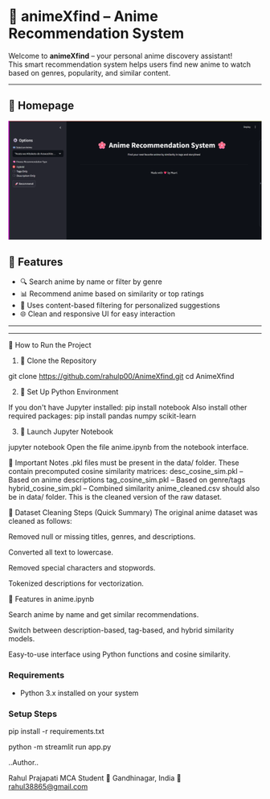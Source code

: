 # 🎌 animeXfind – Anime Recommendation System

Welcome to **animeXfind** – your personal anime discovery assistant!  
This smart recommendation system helps users find new anime to watch based on genres, popularity, and similar content.

---
## 📌 Homepage

![alt text](image-1.png)

## 📌 Features

- 🔍 Search anime by name or filter by genre
- 📊 Recommend anime based on similarity or top ratings
- 🧠 Uses content-based filtering for personalized suggestions
- 🌐 Clean and responsive UI for easy interaction

---
---
🚀 How to Run the Project

1. 🔧 Clone the Repository

git clone https://github.com/rahulp00/AnimeXfind.git
cd AnimeXfind

2. 🐍 Set Up Python Environment

If you don't have Jupyter installed:
pip install notebook
Also install other required packages:
pip install pandas numpy scikit-learn

3. 📓 Launch Jupyter Notebook

jupyter notebook
Open the file anime.ipynb from the notebook interface.

📌 Important Notes
.pkl files must be present in the data/ folder. These contain precomputed cosine similarity matrices:
  desc_cosine_sim.pkl – Based on anime descriptions
  tag_cosine_sim.pkl – Based on genre/tags
  hybrid_cosine_sim.pkl – Combined similarity
anime_cleaned.csv should also be in data/ folder. This is the cleaned version of the raw dataset.

   
🧼 Dataset Cleaning Steps (Quick Summary)
The original anime dataset was cleaned as follows:

  Removed null or missing titles, genres, and descriptions.

  Converted all text to lowercase.

  Removed special characters and stopwords.

  Tokenized descriptions for vectorization.

🔮 Features in anime.ipynb

  Search anime by name and get similar recommendations.

  Switch between description-based, tag-based, and hybrid similarity models.

  Easy-to-use interface using Python functions and cosine similarity.


### Requirements

- Python 3.x installed on your system

### Setup Steps

pip install -r requirements.txt

python -m streamlit run app.py


..Author..

Rahul Prajapati
MCA Student 
📍 Gandhinagar, India
📧 rahul38865@gmail.com


